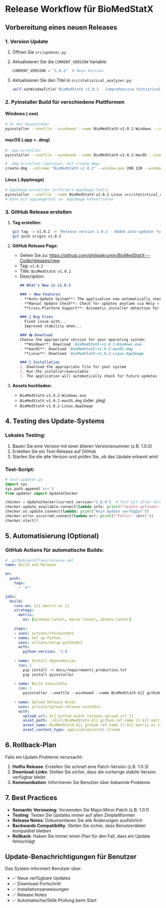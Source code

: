 # Release Workflow für BioMedStatX

## Vorbereitung eines neuen Releases

### 1. Version Update
1. Öffnen Sie `src/updater.py`
2. Aktualisieren Sie die `CURRENT_VERSION` Variable:
   ```python
   CURRENT_VERSION = "1.0.2"  # Neue Version
   ```

3. Aktualisieren Sie den Titel in `src/statistical_analyzer.py`:
   ```python
   self.setWindowTitle("BioMedStatX v1.0.2 - Comprehensive Statistical Analysis Tool")
   ```

### 2. PyInstaller Build für verschiedene Plattformen

#### Windows (.exe)
```bash
# In der Hauptordner
pyinstaller --onefile --windowed --name BioMedStatX-v1.0.2-Windows --icon=assets/Institutslogo.ico src/statistical_analyzer.py
```

#### macOS (.app + .dmg) 
```bash
# .app erstellen
pyinstaller --onefile --windowed --name BioMedStatX-v1.0.2-macOS --icon=assets/Institutslogo.ico src/statistical_analyzer.py

# .dmg erstellen (optional, mit create-dmg)
create-dmg --volname "BioMedStatX v1.0.2" --window-pos 200 120 --window-size 800 400 --icon-size 100 --app-drop-link 600 185 "BioMedStatX-v1.0.2-macOS.dmg" "dist/BioMedStatX-v1.0.2-macOS.app"
```

#### Linux (.AppImage)
```bash
# AppImage erstellen (erfordert AppImage-Tools)
pyinstaller --onefile --name BioMedStatX-v1.0.2-Linux src/statistical_analyzer.py
# Dann mit appimagetool zu .AppImage konvertieren
```

### 3. GitHub Release erstellen

1. **Tag erstellen:**
   ```bash
   git tag -a v1.0.2 -m "Release version 1.0.2 - Added auto-updater functionality"
   git push origin v1.0.2
   ```

2. **GitHub Release Page:**
   - Gehen Sie zu: https://github.com/philippkrumm/BioMedStatX---Code/releases/new
   - Tag: `v1.0.2`
   - Title: `BioMedStatX v1.0.2`
   - Description: 
     ```markdown
     ## What's New in v1.0.2
     
     ### ✨ New Features
     - **Auto-Update System**: The application now automatically checks for updates on startup
     - **Manual Update Check**: Check for updates anytime via Help → Check for Updates...
     - **Cross-Platform Support**: Automatic installer detection for Windows, macOS, and Linux
     
     ### 🐛 Bug Fixes
     - Fixed issue with...
     - Improved stability when...
     
     ### 📥 Download
     Choose the appropriate version for your operating system:
     - **Windows**: Download `BioMedStatX-v1.0.2-Windows.exe`
     - **macOS**: Download `BioMedStatX-v1.0.2-macOS.dmg`  
     - **Linux**: Download `BioMedStatX-v1.0.2-Linux.AppImage`
     
     ### 🔧 Installation
     1. Download the appropriate file for your system
     2. Run the installer/executable
     3. The application will automatically check for future updates
     ```

3. **Assets hochladen:**
   - `BioMedStatX-v1.0.2-Windows.exe`
   - `BioMedStatX-v1.0.2-macOS.dmg` (oder .pkg)
   - `BioMedStatX-v1.0.2-Linux.AppImage`

## 4. Testing des Update-Systems

### Lokales Testing:
1. Bauen Sie eine Version mit einer älteren Versionsnummer (z.B. 1.0.0)
2. Erstellen Sie ein Test-Release auf GitHub
3. Starten Sie die alte Version und prüfen Sie, ob das Update erkannt wird

### Test-Script:
```python
# test_updater.py
import sys
sys.path.append('src')
from updater import UpdateChecker

checker = UpdateChecker(current_version="1.0.0")  # Test mit alter Version
checker.update_available.connect(lambda info: print(f"Update gefunden: {info}"))
checker.no_update.connect(lambda: print("Kein Update verfügbar"))
checker.error_occurred.connect(lambda err: print(f"Fehler: {err}"))
checker.start()
```

## 5. Automatisierung (Optional)

### GitHub Actions für automatische Builds:
```yaml
# .github/workflows/release.yml
name: Build and Release

on:
  push:
    tags:
      - 'v*'

jobs:
  build:
    runs-on: ${{ matrix.os }}
    strategy:
      matrix:
        os: [windows-latest, macos-latest, ubuntu-latest]
    
    steps:
    - uses: actions/checkout@v2
    - name: Set up Python
      uses: actions/setup-python@v2
      with:
        python-version: '3.9'
    
    - name: Install dependencies
      run: |
        pip install -r docs/requirements_production.txt
        pip install pyinstaller
    
    - name: Build executable
      run: |
        pyinstaller --onefile --windowed --name BioMedStatX-${{ github.ref_name }}-${{ matrix.os }} --icon=assets/Institutslogo.ico src/statistical_analyzer.py
    
    - name: Upload Release Asset
      uses: actions/upload-release-asset@v1
      with:
        upload_url: ${{ github.event.release.upload_url }}
        asset_path: ./dist/BioMedStatX-${{ github.ref_name }}-${{ matrix.os }}
        asset_name: BioMedStatX-${{ github.ref_name }}-${{ matrix.os }}
        asset_content_type: application/octet-stream
```

## 6. Rollback-Plan

Falls ein Update Probleme verursacht:
1. **Hotfix Release**: Erstellen Sie schnell eine Patch-Version (z.B. 1.0.3)
2. **Download-Links**: Stellen Sie sicher, dass die vorherige stabile Version verfügbar bleibt
3. **Kommunikation**: Informieren Sie Benutzer über bekannte Probleme

## 7. Best Practices

- **Semantic Versioning**: Verwenden Sie Major.Minor.Patch (z.B. 1.0.1)
- **Testing**: Testen Sie Updates immer auf allen Zielplattformen
- **Release Notes**: Dokumentieren Sie alle Änderungen ausführlich
- **Backwards Compatibility**: Stellen Sie sicher, dass Benutzerdaten kompatibel bleiben
- **Rollback**: Haben Sie immer einen Plan für den Fall, dass ein Update fehlschlägt

## Update-Benachrichtigungen für Benutzer

Das System informiert Benutzer über:
- ✅ Neue verfügbare Updates
- ✅ Download-Fortschritt
- ✅ Installationsanweisungen
- ✅ Release Notes
- ✅ Automatische/Stille Prüfung beim Start